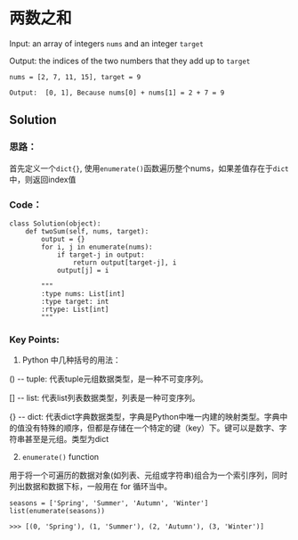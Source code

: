 # 两数之和 

Input: an array of integers ```nums``` and an integer ```target```

Output: the indices of the two numbers that they add up to ```target```

```
nums = [2, 7, 11, 15], target = 9

Output:  [0, 1], Because nums[0] + nums[1] = 2 + 7 = 9 
```

## Solution 

### 思路：
首先定义一个```dict{}```, 使用```enumerate()```函数遍历整个nums，如果差值存在于```dict```中，则返回index值

### Code： 

```
class Solution(object):
    def twoSum(self, nums, target):
        output = {}
        for i, j in enumerate(nums):
            if target-j in output:
                return output[target-j], i
            output[j] = i
                    
        """
        :type nums: List[int]
        :type target: int
        :rtype: List[int]
        """
```

### Key Points: 

1. Python 中几种括号的用法：

() -- tuple: 代表tuple元组数据类型，是一种不可变序列。

[] -- list:  代表list列表数据类型，列表是一种可变序列。

{} -- dict:  代表dict字典数据类型，字典是Python中唯一内建的映射类型。字典中的值没有特殊的顺序，但都是存储在一个特定的键（key）下。键可以是数字、字符串甚至是元组。类型为dict

2. ```enumerate()``` function 

用于将一个可遍历的数据对象(如列表、元组或字符串)组合为一个索引序列，同时列出数据和数据下标，一般用在 for 循环当中。

``` 
seasons = ['Spring', 'Summer', 'Autumn', 'Winter']
list(enumerate(seasons))

>>> [(0, 'Spring'), (1, 'Summer'), (2, 'Autumn'), (3, 'Winter')]
``` 

